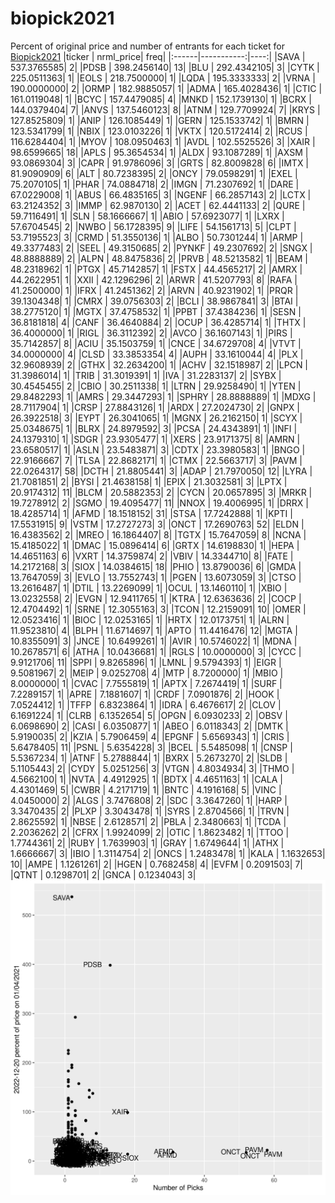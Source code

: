# biopick2021
Percent of original price and number of entrants for each ticket for [Biopick2021](https://twitter.com/hashtag/Biopick2021)
|ticker |  nrml_price| freq|
|:------|-----------:|----:|
|SAVA   | 537.3765585|    2|
|PDSB   | 398.2456140|   13|
|BLU    | 292.4342105|    3|
|CYTK   | 225.0511363|    1|
|EOLS   | 218.7500000|    1|
|LQDA   | 195.3333333|    2|
|VRNA   | 190.0000000|    2|
|ORMP   | 182.9885057|    1|
|ADMA   | 165.4028436|    1|
|CTIC   | 161.0119048|    1|
|BCYC   | 157.4479085|    4|
|MNKD   | 152.1739130|    1|
|BCRX   | 144.0379404|    7|
|ANVS   | 137.5460123|    8|
|ATNM   | 129.7709924|    7|
|KRYS   | 127.8525809|    1|
|ANIP   | 126.1085449|    1|
|GERN   | 125.1533742|    1|
|BMRN   | 123.5341799|    1|
|NBIX   | 123.0103226|    1|
|VKTX   | 120.5172414|    2|
|RCUS   | 116.6284404|    1|
|MYOV   | 108.0950463|    1|
|AVDL   | 102.5525526|    3|
|XAIR   |  98.6599665|   18|
|APLS   |  95.3654534|    1|
|ALDX   |  93.1087289|    1|
|AXSM   |  93.0869304|    3|
|CAPR   |  91.9786096|    3|
|GRTS   |  82.8009828|    6|
|IMTX   |  81.9090909|    6|
|ALT    |  80.7238395|    2|
|ONCY   |  79.0598291|    1|
|EXEL   |  75.2070105|    1|
|PHAR   |  74.0884718|    2|
|IMGN   |  71.2307692|    1|
|DARE   |  67.0229008|    1|
|ABUS   |  66.4835165|    3|
|NGENF  |  66.2857143|    2|
|LCTX   |  63.2124352|    3|
|IMMP   |  62.9870130|    2|
|ACET   |  62.4441133|    2|
|QURE   |  59.7116491|    1|
|SLN    |  58.1666667|    1|
|ABIO   |  57.6923077|    1|
|LXRX   |  57.6704545|    2|
|NWBO   |  56.1728395|    9|
|LIFE   |  54.1561713|    5|
|CLPT   |  53.7195523|    3|
|CRMD   |  51.3550136|    1|
|ALBO   |  50.7301244|    1|
|ARMP   |  49.3377483|    2|
|SEEL   |  49.3150685|    2|
|PYNKF  |  49.2307692|    2|
|SNGX   |  48.8888889|    2|
|ALPN   |  48.8475836|    2|
|PRVB   |  48.5213582|    1|
|BEAM   |  48.2318962|    1|
|PTGX   |  45.7142857|    1|
|FSTX   |  44.4565217|    2|
|AMRX   |  44.2622951|    1|
|XXII   |  42.1296296|    2|
|ARWR   |  41.5207793|    8|
|RAFA   |  41.2500000|    1|
|IFRX   |  41.2451362|    2|
|ARVN   |  40.9231902|    1|
|PRQR   |  39.1304348|    1|
|CMRX   |  39.0756303|    2|
|BCLI   |  38.9867841|    3|
|BTAI   |  38.2775120|    1|
|MGTX   |  37.4758532|    1|
|PPBT   |  37.4384236|    1|
|SESN   |  36.8181818|    4|
|CANF   |  36.4640884|    2|
|OCUP   |  36.4285714|    1|
|THTX   |  36.4000000|    1|
|RIGL   |  36.3112392|    2|
|AVCO   |  36.1607143|    1|
|PIRS   |  35.7142857|    8|
|ACIU   |  35.1503759|    1|
|CNCE   |  34.6729708|    4|
|VTVT   |  34.0000000|    4|
|CLSD   |  33.3853354|    4|
|AUPH   |  33.1610044|    4|
|PLX    |  32.9608939|    2|
|GTHX   |  32.2634200|    1|
|ACHV   |  32.1518987|    2|
|LPCN   |  31.3986014|    1|
|TRIB   |  31.3019391|    1|
|IVA    |  31.2283137|    2|
|SYBX   |  30.4545455|    2|
|CBIO   |  30.2511338|    1|
|LTRN   |  29.9258490|    1|
|YTEN   |  29.8482293|    1|
|AMRS   |  29.3447293|    1|
|SPHRY  |  28.8888889|    1|
|MDXG   |  28.7117904|    1|
|CRSP   |  27.8843126|    1|
|ARDX   |  27.2024730|    2|
|GNPX   |  26.3922518|    3|
|EYPT   |  26.3041065|    1|
|MGNX   |  26.2162150|    1|
|SCYX   |  25.0348675|    1|
|BLRX   |  24.8979592|    3|
|PCSA   |  24.4343891|    1|
|INFI   |  24.1379310|    1|
|SDGR   |  23.9305477|    1|
|XERS   |  23.9171375|    8|
|AMRN   |  23.6580517|    1|
|ASLN   |  23.5483871|    3|
|CDTX   |  23.3980583|    1|
|BNGO   |  22.9166667|    7|
|TLSA   |  22.8682171|    1|
|CTMX   |  22.5663717|    3|
|PAVM   |  22.0264317|   58|
|DCTH   |  21.8805441|    3|
|ADAP   |  21.7970050|   12|
|LYRA   |  21.7081851|    2|
|BYSI   |  21.4638158|    1|
|EPIX   |  21.3032581|    3|
|LPTX   |  20.9174312|   11|
|BLCM   |  20.5882353|    2|
|CYCN   |  20.0657895|    3|
|MRKR   |  19.7278912|    2|
|SGMO   |  19.4095477|   11|
|NNOX   |  19.4006995|    1|
|DRRX   |  18.4285714|    1|
|AFMD   |  18.1518152|   31|
|STSA   |  17.7242888|    1|
|KPTI   |  17.5531915|    9|
|VSTM   |  17.2727273|    3|
|ONCT   |  17.2690763|   52|
|ELDN   |  16.4383562|    2|
|MREO   |  16.1864407|    8|
|TGTX   |  15.7647059|    8|
|NCNA   |  15.4185022|    1|
|DMAC   |  15.0896414|    6|
|GRTX   |  14.6198830|    1|
|HEPA   |  14.4651163|    6|
|VXRT   |  14.3759874|    2|
|VBIV   |  14.3344710|    8|
|FATE   |  14.2172168|    3|
|SIOX   |  14.0384615|   18|
|PHIO   |  13.8790036|    6|
|GMDA   |  13.7647059|    3|
|EVLO   |  13.7552743|    1|
|PGEN   |  13.6073059|    3|
|CTSO   |  13.2616487|    1|
|DTIL   |  13.2269099|    1|
|OCUL   |  13.1460110|    1|
|XBIO   |  13.0232558|    2|
|EVGN   |  12.9411765|    1|
|KTRA   |  12.6363636|    2|
|COCP   |  12.4704492|    1|
|SRNE   |  12.3055163|    3|
|TCON   |  12.2159091|   10|
|OMER   |  12.0523416|    1|
|BIOC   |  12.0253165|    1|
|HRTX   |  12.0173751|    1|
|ALRN   |  11.9523810|    4|
|BLPH   |  11.6714697|    1|
|APTO   |  11.4416476|   12|
|MGTA   |  10.8355091|    3|
|JNCE   |  10.6499261|    1|
|AVIR   |  10.5746022|    1|
|MDNA   |  10.2678571|    6|
|ATHA   |  10.0436681|    1|
|RGLS   |  10.0000000|    3|
|CYCC   |   9.9121706|   11|
|SPPI   |   9.8265896|    1|
|LMNL   |   9.5794393|    1|
|EIGR   |   9.5081967|    2|
|MEIP   |   9.0252708|    4|
|MTP    |   8.7200000|    1|
|MBIO   |   8.0000000|    1|
|CVAC   |   7.7555819|    1|
|APTX   |   7.2674419|    1|
|SURF   |   7.2289157|    1|
|APRE   |   7.1881607|    1|
|CRDF   |   7.0901876|    2|
|HOOK   |   7.0524412|    1|
|TFFP   |   6.8323864|    1|
|IDRA   |   6.4676617|    2|
|CLOV   |   6.1691224|    1|
|CLRB   |   6.1352654|    5|
|OPGN   |   6.0930233|    2|
|OBSV   |   6.0698690|    2|
|CASI   |   6.0350877|    1|
|ABEO   |   6.0118343|    2|
|DMTK   |   5.9190035|    2|
|KZIA   |   5.7906459|    4|
|EPGNF  |   5.6569343|    1|
|CRIS   |   5.6478405|   11|
|PSNL   |   5.6354228|    3|
|BCEL   |   5.5485098|    1|
|CNSP   |   5.5367234|    1|
|ATNF   |   5.2788844|    1|
|BXRX   |   5.2673270|    2|
|SLDB   |   5.1105443|    2|
|CYDY   |   5.0251256|    3|
|VTGN   |   4.8034934|    3|
|THMO   |   4.5662100|    1|
|NVTA   |   4.4912925|    1|
|BDTX   |   4.4651163|    1|
|CALA   |   4.4301469|    5|
|CWBR   |   4.2171719|    1|
|BNTC   |   4.1916168|    5|
|VINC   |   4.0450000|    2|
|ALGS   |   3.7476808|    2|
|SDC    |   3.3647260|    1|
|HARP   |   3.3470435|    2|
|PLXP   |   3.3043478|    1|
|SYRS   |   2.8704566|    1|
|TRVN   |   2.8625592|    1|
|NBSE   |   2.6128571|    2|
|PBLA   |   2.3480663|    1|
|TCDA   |   2.2036262|    2|
|CFRX   |   1.9924099|    2|
|OTIC   |   1.8623482|    1|
|TTOO   |   1.7744361|    2|
|RUBY   |   1.7639903|    1|
|GRAY   |   1.6749644|    1|
|ATHX   |   1.6666667|    3|
|IBIO   |   1.3114754|    2|
|ONCS   |   1.2483478|    1|
|KALA   |   1.1632653|   10|
|AMPE   |   1.1261261|    2|
|HGEN   |   0.7682458|    4|
|EVFM   |   0.2091503|    7|
|QTNT   |   0.1298701|    2|
|GNCA   |   0.1234043|    3|
![retvspicks](biopicks.png?raw=true)
